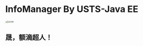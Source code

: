 # InfoManager By USTS-Java EE

<img style="zoom:50%;border-radius:50%" src="http://q1.qlogo.cn/g?b=qq&amp;nk=305887669&amp;s=100" alt="circle">

## 晟，额滴超人！
